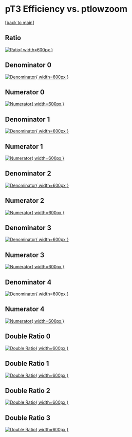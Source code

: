 # pT3 Efficiency vs. ptlowzoom

[[back to main](./)]



## Ratio

[![Ratio](../mtv/var/pT3_base_0_0_eff_ptlowzoom.png){ width=600px }](../mtv/var/pT3_base_0_0_eff_ptlowzoom.pdf)

## Denominator 0

[![Denominator](../mtv/den/pT3_base_0_0_eff_ptlowzoom_den0.png){ width=600px }](../mtv/den/pT3_base_0_0_eff_ptlowzoom_den0.pdf)

## Numerator 0

[![Numerator](../mtv/num/pT3_base_0_0_eff_ptlowzoom_num0.png){ width=600px }](../mtv/num/pT3_base_0_0_eff_ptlowzoom_num0.pdf)

## Denominator 1

[![Denominator](../mtv/den/pT3_base_0_0_eff_ptlowzoom_den1.png){ width=600px }](../mtv/den/pT3_base_0_0_eff_ptlowzoom_den1.pdf)

## Numerator 1

[![Numerator](../mtv/num/pT3_base_0_0_eff_ptlowzoom_num1.png){ width=600px }](../mtv/num/pT3_base_0_0_eff_ptlowzoom_num1.pdf)

## Denominator 2

[![Denominator](../mtv/den/pT3_base_0_0_eff_ptlowzoom_den2.png){ width=600px }](../mtv/den/pT3_base_0_0_eff_ptlowzoom_den2.pdf)

## Numerator 2

[![Numerator](../mtv/num/pT3_base_0_0_eff_ptlowzoom_num2.png){ width=600px }](../mtv/num/pT3_base_0_0_eff_ptlowzoom_num2.pdf)

## Denominator 3

[![Denominator](../mtv/den/pT3_base_0_0_eff_ptlowzoom_den3.png){ width=600px }](../mtv/den/pT3_base_0_0_eff_ptlowzoom_den3.pdf)

## Numerator 3

[![Numerator](../mtv/num/pT3_base_0_0_eff_ptlowzoom_num3.png){ width=600px }](../mtv/num/pT3_base_0_0_eff_ptlowzoom_num3.pdf)

## Denominator 4

[![Denominator](../mtv/den/pT3_base_0_0_eff_ptlowzoom_den4.png){ width=600px }](../mtv/den/pT3_base_0_0_eff_ptlowzoom_den4.pdf)

## Numerator 4

[![Numerator](../mtv/num/pT3_base_0_0_eff_ptlowzoom_num4.png){ width=600px }](../mtv/num/pT3_base_0_0_eff_ptlowzoom_num4.pdf)

## Double Ratio 0

[![Double Ratio](../mtv/ratio/pT3_base_0_0_eff_ptlowzoom_ratio0.png){ width=600px }](../mtv/ratio/pT3_base_0_0_eff_ptlowzoom_ratio0.pdf)

## Double Ratio 1

[![Double Ratio](../mtv/ratio/pT3_base_0_0_eff_ptlowzoom_ratio1.png){ width=600px }](../mtv/ratio/pT3_base_0_0_eff_ptlowzoom_ratio1.pdf)

## Double Ratio 2

[![Double Ratio](../mtv/ratio/pT3_base_0_0_eff_ptlowzoom_ratio2.png){ width=600px }](../mtv/ratio/pT3_base_0_0_eff_ptlowzoom_ratio2.pdf)

## Double Ratio 3

[![Double Ratio](../mtv/ratio/pT3_base_0_0_eff_ptlowzoom_ratio3.png){ width=600px }](../mtv/ratio/pT3_base_0_0_eff_ptlowzoom_ratio3.pdf)

